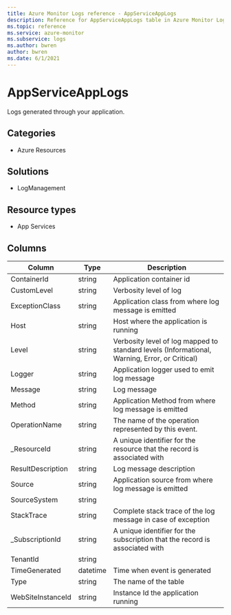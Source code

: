 ```yaml
---
title: Azure Monitor Logs reference - AppServiceAppLogs
description: Reference for AppServiceAppLogs table in Azure Monitor Logs.
ms.topic: reference
ms.service: azure-monitor
ms.subservice: logs
ms.author: bwren
author: bwren
ms.date: 6/1/2021
---
```


# AppServiceAppLogs

 Logs generated through your application.

## Categories

- Azure Resources
## Solutions

- LogManagement
## Resource types

- App Services




## Columns

|Column|Type|Description|
|---|---|---|
|ContainerId|string|Application container id|
|CustomLevel|string|Verbosity level of log|
|ExceptionClass|string|Application class from where log message is emitted |
|Host|string|Host where the application is running|
|Level|string|Verbosity level of log mapped to standard levels (Informational, Warning, Error, or Critical)|
|Logger|string|Application logger used to emit log message|
|Message|string|Log message|
|Method|string|Application Method from where log message is emitted|
|OperationName|string|The name of the operation represented by this event.|
|_ResourceId|string|A unique identifier for the resource that the record is associated with|
|ResultDescription|string|Log message description|
|Source|string|Application source from where log message is emitted|
|SourceSystem|string||
|StackTrace|string|Complete stack trace of the log message in case of exception|
|_SubscriptionId|string|A unique identifier for the subscription that the record is associated with|
|TenantId|string||
|TimeGenerated|datetime|Time when event is generated|
|Type|string|The name of the table|
|WebSiteInstanceId|string|Instance Id the application running|
